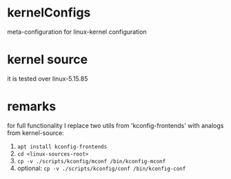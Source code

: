 # kernelConfigs
meta-configuration for linux-kernel configuration 

# kernel source
it is tested over linux-5.15.85

# remarks 
for full functionality I replace two utils from 'kconfig-frontends' with analogs from kernel-source:
1. `apt install kconfig-frontends`
2. `cd <linux-sources-root>`
3. `cp -v ./scripts/kconfig/mconf /bin/kconfig-mconf`
4. optional: `cp -v ./scripts/kconfig/conf /bin/kconfig-conf`

